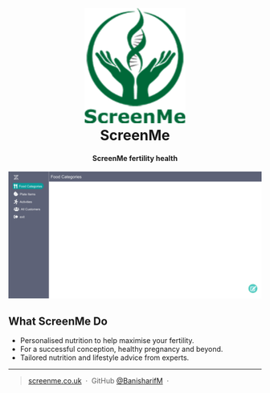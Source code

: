 <h1 align="center">
  <br>
  <a href="https://www.dream-home.ir/"><img src="/Panel/img/ScreenmeLogo.png" alt="Dream Home" width="200"></a>
  <br>
  ScreenMe
  <br>
</h1>

<h4 align="center">ScreenMe fertility health</h4>

![screenshot](Panel/img/PanelView.png)

## What ScreenMe Do

- Personalised nutrition to help maximise your fertility.
- For a successful conception, healthy pregnancy and beyond.
- Tailored nutrition and lifestyle advice from experts.

---

> [screenme.co.uk](https://screenme.co.uk/) &nbsp;&middot;&nbsp;
> GitHub [@BanisharifM](https://github.com/BanisaharifM) &nbsp;&middot;&nbsp;
